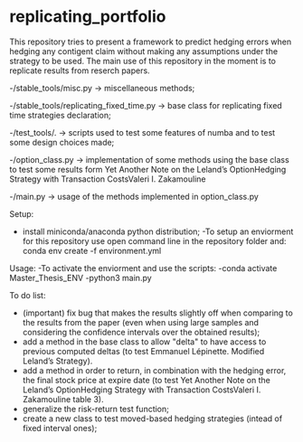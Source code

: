 # replicating_portfolio

This repository tries to present a framework to predict hedging errors when hedging any contigent claim without making any assumptions under the strategy to be used. The main use of this repository in the moment is to replicate results from reserch papers.

-/stable_tools/misc.py -> miscellaneous methods;

-/stable_tools/replicating_fixed_time.py -> base class for replicating fixed time strategies declaration;

-/test_tools/. -> scripts used to test some features of numba and to test some design choices made;

-/option_class.py -> implementation of some methods using the base class to test some results form Yet Another Note on the Leland’s OptionHedging Strategy with Transaction CostsValeri I. Zakamouline

-/main.py -> usage of the methods implemented in option_class.py 

Setup:
- install miniconda/anaconda python distribution;
-To setup an enviorment for this repository use open command line in the repository folder and:
conda env create -f environment.yml

Usage:
-To activate the enviorment and use the scripts:
  -conda activate Master_Thesis_ENV
  -python3 main.py

To do list:
- (important) fix bug that makes the results slightly off when comparing to the results from the paper (even when using large samples and considering the confidence intervals over the obtained results);
- add a method in the base class to allow "delta" to have access to previous computed deltas (to test Emmanuel Lépinette. Modified Leland’s Strategy).
- add a method in order to return, in combination with the hedging error, the final stock price at expire date (to test Yet Another Note on the Leland’s OptionHedging Strategy with Transaction CostsValeri I. Zakamouline table 3).
- generalize the risk-return test function;
- create a new class to test moved-based hedging strategies (intead of fixed interval ones);


  
